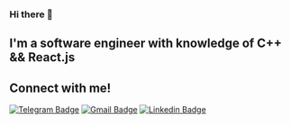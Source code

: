 ### Hi there 👋

## I'm a software engineer with knowledge of C++ && React.js

## Connect with me!
  [![Telegram Badge](https://img.shields.io/badge/Telegram-Link-green)](https://t.me/OriginatorX) [![Gmail Badge](https://img.shields.io/badge/GMAIL-Link-green)](mailto:fetisoff.plus@gmail.com) [![Linkedin Badge](https://img.shields.io/badge/LinkedIn-Link-green)](https://www.linkedin.com/in/nikita-fetisoff-80a5231b3)
<!--
**OriginatorX/OriginatorX** is a ✨ _special_ ✨ repository because its `README.md` (this file) appears on your GitHub profile.

Here are some ideas to get you started:

- 🔭 I’m currently working on ...
- 🌱 I’m currently learning ...
- 👯 I’m looking to collaborate on ...
- 🤔 I’m looking for help with ...
- 💬 Ask me about ...
- 📫 How to reach me: ...
- 😄 Pronouns: ...
- ⚡ Fun fact: ...
-->
